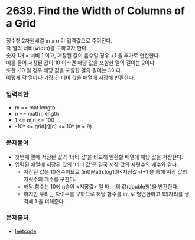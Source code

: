 # 2639. Find the Width of Columns of a Grid
정수형 2차원배열 m x n 이 입력값으로 주어진다.  
각 열의 너비(width)를 구하고자 한다.  
숫자 1개 = 너비 1 이고, 저장된 값이 음수일 경우 +1 을 추가로 연산한다.  
예를 들어 저장된 값이 10 이라면 해당 값을 포함한 열의 길이는 2이다.  
또한 -10 일 경우 해당 값을 포함한 열의 길이는 3이다.  
이렇게 각 열마다 가장 긴 너비 값을 배열에 저장해 반환한다.
### 입력제한
- m == mat.length
- n == mat[i].length
- 1 <= m,n <= 100
- -10ⁿ <= grid[r][c] <= 10ⁿ (n = 9)
### 문제풀이
- 첫번째 열에 저장된 값의 '너비 값'을 비교해 반환할 배열에 해당 값을 저장한다.
- 입력된 배열에 저장된 값의 '너비 값'은 결국 저장 값의 자릿수의 개수와 같다.
   - 저장된 값은 10진수이므로 (int)Math.log10(<저장값>)+1 을 통해 저장 값의 자릿수의 개수를 구한다.
   - 해당 함수는 10에 n승이 <저장값> 일 때, n의 값(double형)을 반환한다.
   - 하지만 우리는 자릿수를 구하므로 해당 함수를 int 로 형변환하고 1의자리를 생각해 1 을 더해준다.
### 문제출처
- [leetcode](https://leetcode.com/problems/find-the-width-of-columns-of-a-grid/)
